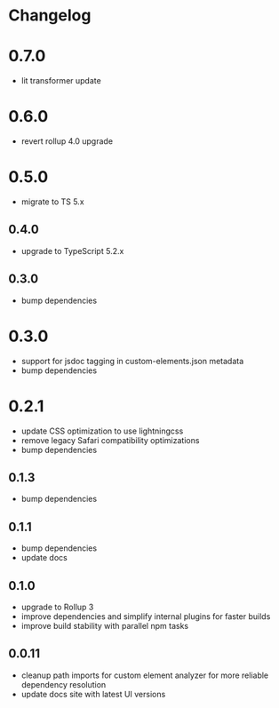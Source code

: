 # Changelog

# 0.7.0
- lit transformer update

# 0.6.0
- revert rollup 4.0 upgrade

# 0.5.0
- migrate to TS 5.x

## 0.4.0
- upgrade to TypeScript 5.2.x

## 0.3.0
- bump dependencies

# 0.3.0
- support for jsdoc tagging in custom-elements.json metadata
- bump dependencies

# 0.2.1
- update CSS optimization to use lightningcss
- remove legacy Safari compatibility optimizations
- bump dependencies

## 0.1.3
- bump dependencies

## 0.1.1
- bump dependencies
- update docs

## 0.1.0
- upgrade to Rollup 3
- improve dependencies and simplify internal plugins for faster builds
- improve build stability with parallel npm tasks

## 0.0.11
- cleanup path imports for custom element analyzer for more reliable dependency resolution
- update docs site with latest UI versions